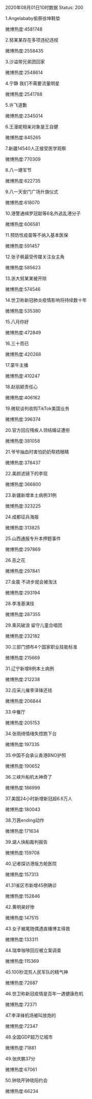 2020年08月01日10时数据
Status: 200

1.Angelababy偷蔡徐坤鞋垫

微博热度:4581748

2.努某某存在多项违纪违规

微博热度:2558435

3.沙溢带兄弟团回家

微博热度:2548614

4.宁静 我们不需要流量明星

微博热度:2541788

5.许飞道歉

微博热度:2345014

6.王漫妮相亲对象是王自健

微博热度:845265

7.新疆14540人正接受医学观察

微博热度:770309

8.八一建军节

微博热度:622735

9.八一天安门广场升旗仪式

微博热度:618070

10.港警通缉罗冠聪等6名外逃乱港分子

微博热度:606581

11.预防性疫苗等不纳入基本医保

微博热度:591457

12.张子枫最受传媒关注女主角

微博热度:585623

13.浙大努某某被开除

微博热度:574546

14.世卫称新冠肺炎疫情影响将持续数十年

微博热度:535380

15.八月你好

微博热度:472849

16.三十而已

微博热度:420268

17.蒙牛主播

微博热度:410247

18.赵丽颖责任心

微博热度:406162

19.微软谈判收购TikTok美国业务

微博热度:396374

20.官方回应残疾人领结婚证遭拒

微博热度:381058

21.爷爷抽血时害怕奶奶帮捂眼睛

微博热度:378437

22.美颜滤镜下的李现

微博热度:366800

23.新疆新增本土病例31例

微博热度:323225

24.成都征兵海报

微博热度:313825

25.山西通报专升本押题事件

微博热度:297869

26.恶之花

微博热度:297841

27.金晨 不进步就会被淘汰

微博热度:293194

28.李准基演技

微博热度:287355

29.乘风破浪 留守儿童合唱团

微博热度:232182

30.三部门颁布4个国家职业技能标准

微博热度:215669

31.辽宁新增8例本土病例

微博热度:212238

32.应采儿催李泽锋还钱

微博热度:206844

33.中餐厅

微博热度:205153

34.张雨绮情绪失控跑下台

微博热度:197335

35.中国不会承认香港BNO护照

微博热度:190652

36.三峡升船机太神奇了

微博热度:186999

37.美国24小时新增新冠超6.6万人

微博热度:180043

38.万茜ending动作

微博热度:171634

39.湖人快船裁判报告

微博热度:159708

40.记者探访港版方舱医院

微博热度:157313

41.31省区市新增45例确诊

微博热度:152846

42.黄明昊好惨

微博热度:147515

43.女子被尾随偶遇直播博主得救

微博热度:133311

44.瑞幸咖啡回应被立案调查

微博热度:115369

45.100秒混剪人民军队的精气神

微博热度:72687

46.世卫称新冠疫情是百年一遇健康危机

微博热度:72371

47.李泽锋机场被叫放炮的

微博热度:72347

48.全国GDP超万亿城市

微博热度:71881

49.张庆鹏37分

微博热度:67061

50.钟晓芹钟晓阳约会

微博热度:66234

